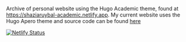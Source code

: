 Archive of personal website using the Hugo Academic theme, found at https://shaziaruybal-academic.netlify.app. My current website uses the Hugo Apero theme and source code can be found [here](https://github.com/shaziaruybal/website-apero)

[![Netlify Status](https://api.netlify.com/api/v1/badges/74e0d6a7-ca95-496a-b6b2-128cbfc3f900/deploy-status)](https://app.netlify.com/sites/shaziaruybal/deploys)
